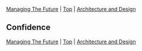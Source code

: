 [Managing The Future](10.html) | [Top](index.html) | [Architecture and Design](12.html)

## Confidence ##  

  

  

  





[Managing The Future](10.html) | [Top](index.html) | [Architecture and Design](12.html)


<!--ignore-->


